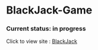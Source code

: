 # BlackJack-Game


### Current status: in progress
  Click to view site : [BlackJack](https://avin-madhu.github.io/BLACKJACK.github.io/)
 
